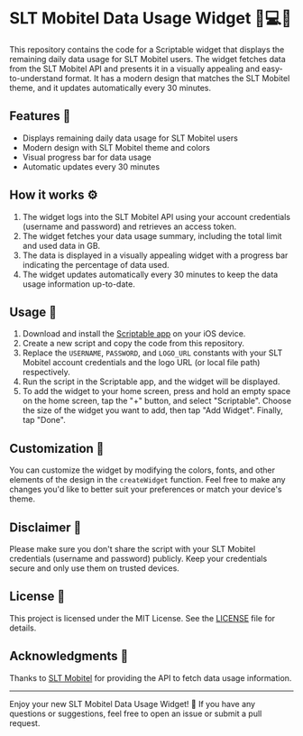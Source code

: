 # SLT Mobitel Data Usage Widget 📱💻🌐

This repository contains the code for a Scriptable widget that displays the remaining daily data usage for SLT Mobitel users. The widget fetches data from the SLT Mobitel API and presents it in a visually appealing and easy-to-understand format. It has a modern design that matches the SLT Mobitel theme, and it updates automatically every 30 minutes.

## Features 🌟

- Displays remaining daily data usage for SLT Mobitel users
- Modern design with SLT Mobitel theme and colors
- Visual progress bar for data usage
- Automatic updates every 30 minutes

## How it works ⚙️

1. The widget logs into the SLT Mobitel API using your account credentials (username and password) and retrieves an access token.
2. The widget fetches your data usage summary, including the total limit and used data in GB.
3. The data is displayed in a visually appealing widget with a progress bar indicating the percentage of data used.
4. The widget updates automatically every 30 minutes to keep the data usage information up-to-date.

## Usage 📖

1. Download and install the [Scriptable app](https://apps.apple.com/us/app/scriptable/id1405459188) on your iOS device.
2. Create a new script and copy the code from this repository.
3. Replace the `USERNAME`, `PASSWORD`, and `LOGO_URL` constants with your SLT Mobitel account credentials and the logo URL (or local file path) respectively.
4. Run the script in the Scriptable app, and the widget will be displayed.
5. To add the widget to your home screen, press and hold an empty space on the home screen, tap the "+" button, and select "Scriptable". Choose the size of the widget you want to add, then tap "Add Widget". Finally, tap "Done".

## Customization 💅

You can customize the widget by modifying the colors, fonts, and other elements of the design in the `createWidget` function. Feel free to make any changes you'd like to better suit your preferences or match your device's theme.

## Disclaimer 🚨

Please make sure you don't share the script with your SLT Mobitel credentials (username and password) publicly. Keep your credentials secure and only use them on trusted devices.

## License 📄

This project is licensed under the MIT License. See the [LICENSE](LICENSE) file for details.

## Acknowledgments 👏

Thanks to [SLT Mobitel](https://www.mobitel.lk/) for providing the API to fetch data usage information.

---

Enjoy your new SLT Mobitel Data Usage Widget! 🎉 If you have any questions or suggestions, feel free to open an issue or submit a pull request.
